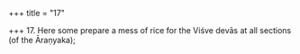 +++
title = "17"

+++
17. Here some prepare a mess of rice for the Viśve devās at all sections (of the Āraṇyaka);
